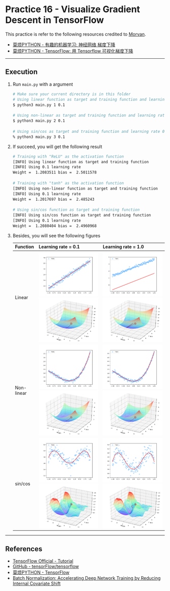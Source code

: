 # Practice 16 - Visualize Gradient Descent in TensorFlow

This practice is refer to the following resources credited to [Morvan](https://github.com/MorvanZhou).
* [莫烦PYTHON - 有趣的机器学习: 神经网络 梯度下降](https://morvanzhou.github.io/tutorials/machine-learning/ML-intro/2-8-gradient-descent/)
* [莫烦PYTHON - TensorFlow: 用 Tensorflow 可视化梯度下降](https://morvanzhou.github.io/tutorials/machine-learning/tensorflow/5-15-tf-gradient-descent/)

---
## Execution

1. Run `main.py` with a argument
    ```bash
    # Make sure your current directory is in this folder
    # Using linear function as target and training function and learning rate 0.1
    $ python3 main.py 1 0.1

    # Using non-linear as target and training function and learning rate 0.1
    $ python3 main.py 2 0.1

    # Using sin/cos as target and training function and learning rate 0.1
    % python3 main.py 3 0.1
    ```
2. If succeed, you will get the following result
    ```bash
    # Training with "ReLU" as the activation function
    [INFO] Using linear function as target and training function
    [INFO] Using 0.1 learning rate
    Weight =  1.2083511 bias =  2.5011578

    # Training with "tanh" as the activation function
    [INFO] Using non-linear function as target and training function
    [INFO] Using 0.1 learning rate
    Weight =  1.2017697 bias =  2.485243

    # Using sin/cos function as target and training function
    [INFO] Using sin/cos function as target and training function
    [INFO] Using 0.1 learning rate
    Weight =  1.2080404 bias =  2.4960968
    ```
3. Besides, you will see the following figures

    | Function | Learning rate = 0.1 | Learning rate = 1.0 |
    |---|---|---|
    | Linear | ![](../../../../res/img/movan/16-input1_1.png) ![](../../../../res/img/movan/16-VisualizeGD1_1.png) | ![](../../../../res/img/movan/16-input1_2.png) ![](../../../../res/img/movan/16-VisualizeGD1_2.png) |
    | Non-linear | ![](../../../../res/img/movan/16-input2_1.png) ![](../../../../res/img/movan/16-VisualizeGD2_1.png) | ![](../../../../res/img/movan/16-input2_2.png) ![](../../../../res/img/movan/16-VisualizeGD2_2.png) |
    | sin/cos | ![](../../../../res/img/movan/16-input3_1.png) ![](../../../../res/img/movan/16-VisualizeGD3_1.png) | ![](../../../../res/img/movan/16-input3_2.png) ![](../../../../res/img/movan/16-VisualizeGD3_2.png) |

---
## References

* [TensorFlow Official - Tutorial](https://www.tensorflow.org/tutorials/)
* [GitHub - tensorFlow/tensorflow](https://github.com/tensorflow/tensorflow)
* [莫烦PYTHON - TensorFlow](https://morvanzhou.github.io/tutorials/machine-learning/tensorflow)
* [Batch Normalization: Accelerating Deep Network Training by Reducing Internal Covariate Shift](https://arxiv.org/abs/1502.03167)